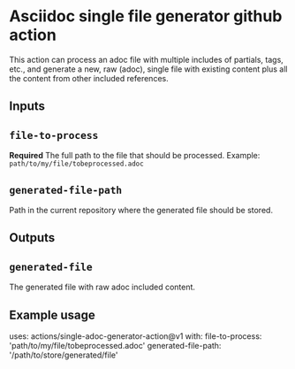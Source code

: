 # Asciidoc single file generator github action 

This action can process an adoc file with multiple includes of partials, tags, etc., and generate a new, raw (adoc), single file with existing content plus all the content from other 
included references. 

## Inputs

## `file-to-process`

**Required** The full path to the file that should be processed. Example: `path/to/my/file/tobeprocessed.adoc`

## `generated-file-path`

Path in the current repository where the generated file should be stored.

## Outputs

## `generated-file`

The generated file with raw adoc included content.  

## Example usage

uses: actions/single-adoc-generator-action@v1
with:
  file-to-process: 'path/to/my/file/tobeprocessed.adoc'
  generated-file-path: '/path/to/store/generated/file'
